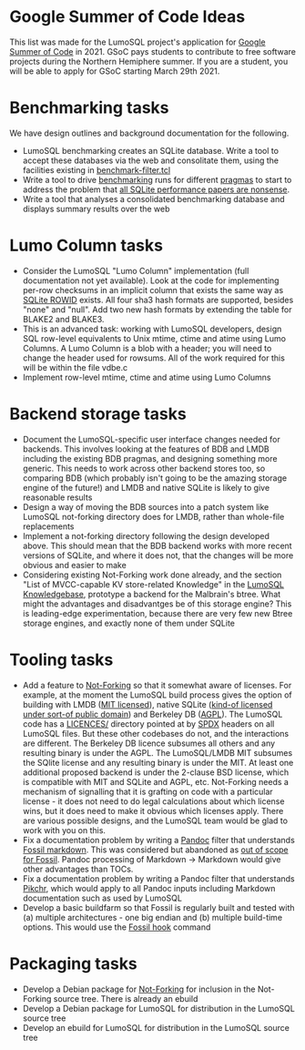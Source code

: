 <!-- Copyright 2021 The LumoSQL Authors, see LICENSES/MIT -->

<!-- SPDX-License-Identifier: MIT -->
<!-- SPDX-FileCopyrightText: 2021 The LumoSQL Authors -->
<!-- SPDX-ArtifactOfProjectName: LumoSQL -->
<!-- SPDX-FileType: Documentation -->
<!-- SPDX-FileComment: Original by Dan Shearer, February 2021 -->

# Google Summer of Code Ideas

This list was made for the LumoSQL project's application for 
[Google Summer of Code](https://summerofcode.withgoogle.com/) in 2021. GSoC pays students to
contribute to free software projects during the Northern Hemiphere summer.  If
you are a student, you will be able to apply for GSoC starting March 29th 2021.

# Benchmarking tasks

We have design outlines and background documentation for the following.

* LumoSQL benchmarking creates an SQLite database. Write a tool to accept these databases via the web and consolitate them, using the facilities existing in [benchmark-filter.tcl](../tool/benchmark-filter.tcl)
* Write a tool to drive [benchmarking](./lumo-build-benchmark.md) runs for different [pragmas](https://sqlite.org/pragma.html#toc) to start to address the problem that [all SQLite performance papers are nonsense](https://lumosql.org/src/lumodoc/doc/trunk/doc/lumo-benchmarking.md#all-sqlite-performance-papers-are-nonsense).
* Write a tool that analyses a consolidated benchmarking database and displays summary results over the web

# Lumo Column tasks

* Consider the LumoSQL "Lumo Column" implementation (full documentation not yet available). Look at the code for implementing per-row checksums in an implicit column that exists the same way as [SQLite ROWID](https://www.sqlite.org/lang_createtable.html#rowid) exists. All four sha3 hash formats are supported, besides "none" and "null". Add two new hash formats by extending the table for BLAKE2 and BLAKE3.
* This is an advanced task: working with LumoSQL developers, design SQL row-level equivalents to Unix mtime, ctime and atime using Lumo Columns. A Lumo Column is a blob with a header; you will need to change the header used for rowsums. All of the work required for this will be within the file vdbe.c
* Implement row-level mtime, ctime and atime using Lumo Columns

# Backend storage tasks

* Document the LumoSQL-specific user interface changes needed for backends. This involves looking at the features of BDB and LMDB including the existing BDB pragmas, and designing something more generic. This needs to work across other backend stores too, so comparing BDB (which probably isn't going to be the amazing storage engine of the future!) and LMDB and native SQLite is likely to give reasonable results
* Design a way of moving the BDB sources into a patch system like LumoSQL not-forking directory does for LMDB, rather than whole-file replacements
* Implement a not-forking directory following the design developed above. This should mean that the BDB backend works with more recent versions of SQLite, and where it does not, that the changes will be more obvious and easier to make
* Considering existing Not-Forking work done already, and the section "List of MVCC-capable KV store-related Knowledge" in the [LumoSQL Knowledgebase](https://lumosql.org/src/lumodoc/doc/trunk/doc/lumo-relevant-knowledgebase.md), prototype a backend for the Malbrain's btree. What might the advantages and disadvantges be of this storage engine? This is leading-edge experimentation, because there are very few new Btree storage engines, and exactly none of them under SQLite

# Tooling tasks

* Add a feature to [Not-Forking](https://lumosql.org/src/not-forking) so that it somewhat aware of licenses. For example, at the moment the LumoSQL build process gives the option of building with LMDB ([MIT licensed](https://en.wikipedia.org/wiki/MIT_License)), native SQLite ([kind-of licensed under sort-of public domain](https://sqlite.org/copyright.html)) and Berkeley DB ([AGPL](https://www.gnu.org/licenses/agpl-3.0.en.html)). The LumoSQL code has a [LICENCES/](https://lumosql.org/src/lumosql/dir?ci=tip&name=LICENCES) directory pointed at by [SPDX](https://spdx.dev) headers on all LumoSQL files. But these other codebases do not, and the interactions are different. The Berkeley DB licence subsumes all others and any resulting binary is under the AGPL. The LumoSQL/LMDB MIT subsumes the SQlite license and any resulting binary is under the MIT. At least one additional proposed backend is under the 2-clause BSD license, which is compatible with MIT and SQLite and AGPL, etc. Not-Forking needs a mechanism of signalling that it is grafting on code with a particular license - it does not need to do legal calculations about which license wins, but it does need to make it obvious which licenses apply. There are various possible designs, and the LumoSQL team would be glad to work with you on this.
* Fix a documentation problem by writing a [Pandoc](https://pandoc.org) filter that understands [Fossil markdown](https://fossil-scm.org/home/md_rules). This was considered but abandoned as [out of scope for Fossil](https://fossil-scm.org/home/timeline?r=auto-toc). Pandoc processing of Markdown -> Markdown would give other advantages than TOCs.
* Fix a documentation problem by writing a Pandoc filter that understands [Pikchr](https://pikchr.org), which would apply to all Pandoc inputs including Markdown documentation such as used by LumoSQL
* Develop a basic buildfarm so that Fossil is regularly built and tested with (a) multiple architectures - one big endian and (b) multiple build-time options. This would use the [Fossil hook](https://www.fossil-scm.org/home/help?cmd=hook) command

# Packaging tasks

* Develop a Debian package for [Not-Forking](https://lumosql.org/src/not-forking) for inclusion in the Not-Forking source tree. There is already an ebuild
* Develop a Debian package for LumoSQL for distribution in the LumoSQL source tree
* Develop an ebuild for LumoSQL for distribution in the LumoSQL source tree
